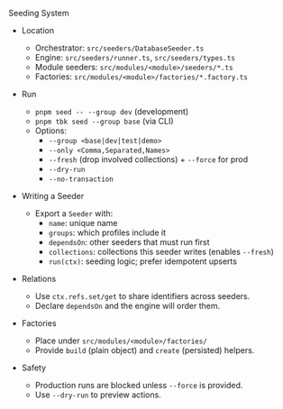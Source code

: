Seeding System

- Location
  - Orchestrator: `src/seeders/DatabaseSeeder.ts`
  - Engine: `src/seeders/runner.ts`, `src/seeders/types.ts`
  - Module seeders: `src/modules/<module>/seeders/*.ts`
  - Factories: `src/modules/<module>/factories/*.factory.ts`

- Run
  - `pnpm seed -- --group dev` (development)
  - `pnpm tbk seed --group base` (via CLI)
  - Options:
    - `--group <base|dev|test|demo>`
    - `--only <Comma,Separated,Names>`
    - `--fresh` (drop involved collections) + `--force` for prod
    - `--dry-run`
    - `--no-transaction`

- Writing a Seeder
  - Export a `Seeder` with:
    - `name`: unique name
    - `groups`: which profiles include it
    - `dependsOn`: other seeders that must run first
    - `collections`: collections this seeder writes (enables `--fresh`)
    - `run(ctx)`: seeding logic; prefer idempotent upserts

- Relations
  - Use `ctx.refs.set/get` to share identifiers across seeders.
  - Declare `dependsOn` and the engine will order them.

- Factories
  - Place under `src/modules/<module>/factories/`
  - Provide `build` (plain object) and `create` (persisted) helpers.

- Safety
  - Production runs are blocked unless `--force` is provided.
  - Use `--dry-run` to preview actions.

